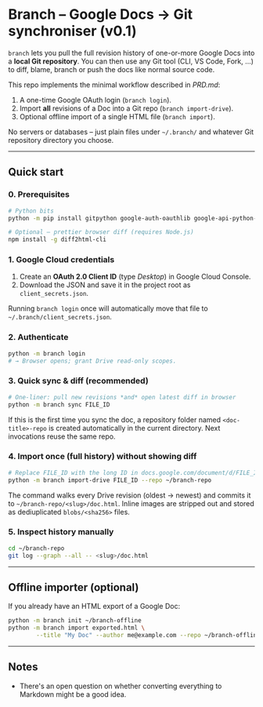 # Branch – Google Docs → Git synchroniser (v0.1)

`branch` lets you pull the full revision history of one-or-more Google Docs
into a **local Git repository**.  You can then use any Git tool (CLI, VS Code,
Fork, …) to diff, blame, branch or push the docs like normal source code.

This repo implements the minimal workflow described in *PRD.md*:

1. A one-time Google OAuth login (`branch login`).
2. Import **all** revisions of a Doc into a Git repo (`branch import-drive`).
3. Optional offline import of a single HTML file (`branch import`).

No servers or databases – just plain files under `~/.branch/` and whatever Git
repository directory you choose.

---

## Quick start

### 0. Prerequisites

```bash
# Python bits
python -m pip install gitpython google-auth-oauthlib google-api-python-client

# Optional – prettier browser diff (requires Node.js)
npm install -g diff2html-cli
```

### 1. Google Cloud credentials

1. Create an **OAuth 2.0 Client ID** (type *Desktop*) in Google Cloud Console.
2. Download the JSON and save it in the project root as `client_secrets.json`.

Running `branch login` once will automatically move that file to
`~/.branch/client_secrets.json`.

### 2. Authenticate

```bash
python -m branch login
# → Browser opens; grant Drive read-only scopes.
```

### 3. Quick sync & diff (recommended)

```bash
# One-liner: pull new revisions *and* open latest diff in browser
python -m branch sync FILE_ID
```

If this is the first time you sync the doc, a repository folder named
`<doc-title>-repo` is created automatically in the current directory.  Next
invocations reuse the same repo.

### 4. Import once (full history) without showing diff

```bash
# Replace FILE_ID with the long ID in docs.google.com/document/d/FILE_ID/edit
python -m branch import-drive FILE_ID --repo ~/branch-repo
```

The command walks every Drive revision (oldest → newest) and commits it to
`~/branch-repo/<slug>/doc.html`.  Inline images are stripped out and stored as
dediuplicated `blobs/<sha256>` files.

### 5. Inspect history manually

```bash
cd ~/branch-repo
git log --graph --all -- <slug>/doc.html
```

---

## Offline importer (optional)

If you already have an HTML export of a Google Doc:

```bash
python -m branch init ~/branch-offline
python -m branch import exported.html \
        --title "My Doc" --author me@example.com --repo ~/branch-offline
```

---

## Notes

*   There's an open question on whether converting everything to Markdown might be a good idea.
